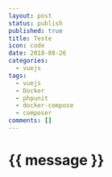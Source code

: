 ```yaml
---
layout: post
status: publish
published: true
title: Teste
icon: code
date: 2018-08-26
categories:
  - vuejs
tags:
  - vuejs
  - Docker
  - phpunit
  - docker-compose
  - composer
comments: []
---
```


<script src="https://cdn.jsdelivr.net/npm/vue@2.5.17/dist/vue.js"></script>

<div id="app">
    <h1>
        {{ message }}
    </h1>
</div>

<script>
        var app = new Vue({
            el: '#app',
            data: function () {
                return  { 
                    message: 'Hello VueJS + Jekyll'
                }
            },
            methods: {
                initializated: function () {
                    alert('initializated');
                }
            }
        });
</script>
